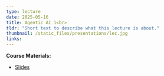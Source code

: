 ```yaml
---
type: lecture
date: 2025-05-16
title: Agentic AI 1<br>
tldr: "Short text to describe what this lecture is about."
thumbnail: /static_files/presentations/lec.jpg
links: 
---
```

**Course Materials:**
- [Slides](https://ml-graph.github.io/spring-2025/static_files/presentations/slides/AgentAI1.pdf)
